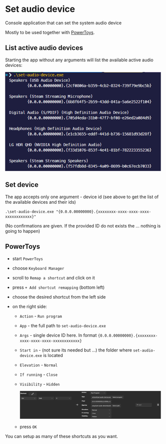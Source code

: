 # Set audio device

Console application that can set the system audio device

Mostly to be used together with [PowerToys](https://learn.microsoft.com/en-us/windows/powertoys/).

## List active audio devices

Starting the app without any arguments will list the available active audio devices:

![list-devices](./assets/list-devices.png)

## Set device

The app accepts only one argument - device id (see above to get the list of the available devices and their ids)

```shell
.\set-audio-device.exe "{0.0.0.00000000}.{xxxxxxxx-xxxx-xxxx-xxxx-xxxxxxxxxxxx}"
```

(No confirmations are given. If the provided ID do not exists the ... nothing is going to happen)

## PowerToys

- start `PowerToys`
- choose `Keyboard Manager`
- scroll to `Remap a shortcut` and click on it
- press `+ Add shortcut remapping` (bottom left)
- choose the desired shortcut from the left side
- on the right side:

  - `Action` - `Run program`
  - `App` - the full path to `set-audio-device.exe`
  - `Args` - single device ID here. In format `{0.0.0.00000000}.{xxxxxxxx-xxxx-xxxx-xxxx-xxxxxxxxxxxx}`
  - `Start in` - (not sure its needed but ...) the folder where `set-audio-device.exe` is located
  - `Elevation` - `Normal`
  - `If running` - `Close`
  - `Visibility` - `Hidden`

    ![PowerToys config](./assets/PT-config.png)
  - press `OK`

You can setup as many of these shortcuts as you want.
